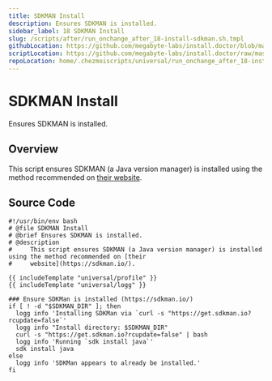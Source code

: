 ```yaml
---
title: SDKMAN Install
description: Ensures SDKMAN is installed.
sidebar_label: 18 SDKMAN Install
slug: /scripts/after/run_onchange_after_18-install-sdkman.sh.tmpl
githubLocation: https://github.com/megabyte-labs/install.doctor/blob/master/home/.chezmoiscripts/universal/run_onchange_after_18-install-sdkman.sh.tmpl
scriptLocation: https://github.com/megabyte-labs/install.doctor/raw/master/home/.chezmoiscripts/universal/run_onchange_after_18-install-sdkman.sh.tmpl
repoLocation: home/.chezmoiscripts/universal/run_onchange_after_18-install-sdkman.sh.tmpl
---
```

# SDKMAN Install

Ensures SDKMAN is installed.

## Overview

This script ensures SDKMAN (a Java version manager) is installed using the method recommended on [their
website](https://sdkman.io/).



## Source Code

```
#!/usr/bin/env bash
# @file SDKMAN Install
# @brief Ensures SDKMAN is installed.
# @description
#     This script ensures SDKMAN (a Java version manager) is installed using the method recommended on [their
#     website](https://sdkman.io/).

{{ includeTemplate "universal/profile" }}
{{ includeTemplate "universal/logg" }}

### Ensure SDKMan is installed (https://sdkman.io/)
if [ ! -d "$SDKMAN_DIR" ]; then
  logg info 'Installing SDKMan via `curl -s "https://get.sdkman.io?rcupdate=false`'
  logg info "Install directory: $SDKMAN_DIR"
  curl -s "https://get.sdkman.io?rcupdate=false" | bash
  logg info 'Running `sdk install java`'
  sdk install java
else
  logg info 'SDKMan appears to already be installed.'
fi
```
